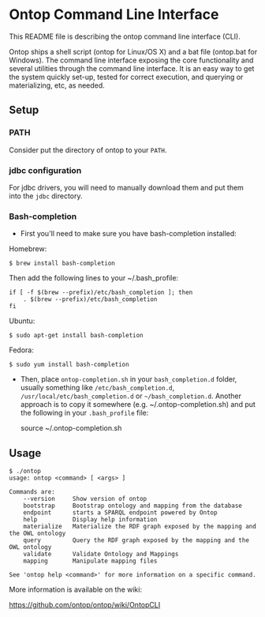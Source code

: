 Ontop Command Line Interface
============================

This README file is describing the ontop command line interface (CLI).

Ontop ships a shell script (ontop for Linux/OS X) and a bat file (ontop.bat for Windows).
The command line interface exposing the core functionality and several utilities through the command line interface. 
It is an easy way to get the system quickly set-up, tested for correct execution, and querying or materializing, etc, as needed.

Setup
-----

### PATH

Consider put the directory of ontop to your `PATH`.

### jdbc configuration

For jdbc drivers, you will need to manually download them and put them into the `jdbc` directory.


### Bash-completion

* First you'll need to make sure you have bash-completion installed:

Homebrew:

	$ brew install bash-completion

Then add the following lines to your ~/.bash_profile:

    if [ -f $(brew --prefix)/etc/bash_completion ]; then
        . $(brew --prefix)/etc/bash_completion
    fi

Ubuntu:

	$ sudo apt-get install bash-completion

Fedora:

	$ sudo yum install bash-completion

* Then, place `ontop-completion.sh` in your `bash_completion.d` folder, usually something like `/etc/bash_completion.d`, `/usr/local/etc/bash_completion.d`  or `~/bash_completion.d`.
Another approach is to copy it somewhere (e.g. ~/.ontop-completion.sh) and put the following in your `.bash_profile` file:

    source ~/.ontop-completion.sh
    
Usage
-----

```console
$ ./ontop
usage: ontop <command> [ <args> ]

Commands are:
    --version     Show version of ontop
    bootstrap     Bootstrap ontology and mapping from the database
    endpoint      starts a SPARQL endpoint powered by Ontop
    help          Display help information
    materialize   Materialize the RDF graph exposed by the mapping and the OWL ontology
    query         Query the RDF graph exposed by the mapping and the OWL ontology
    validate      Validate Ontology and Mappings
    mapping       Manipulate mapping files

See 'ontop help <command>' for more information on a specific command.
```

More information is available on the wiki:

https://github.com/ontop/ontop/wiki/OntopCLI
